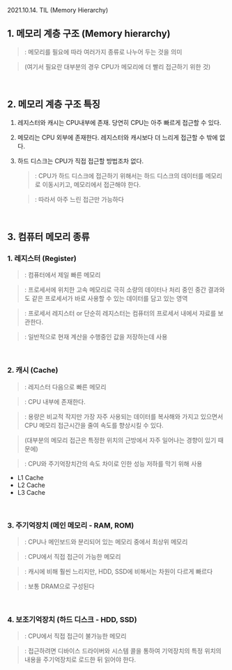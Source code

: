 2021.10.14. TIL (Memory Hierarchy)

## 1. 메모리 계층 구조 (Memory hierarchy)

> : 메모리를 필요에 따라 여러가지 종류로 나누어 두는 것을 의미

> (여기서 필요란 대부분의 경우 CPU가 메모리에 더 빨리 접근하기 위한 것)

<br>

## 2. 메모리 계층 구조 특징

1. 레지스터와 캐시는 CPU내부에 존재. 당연히 CPU는 아주 빠르게 접근할 수 있다.

2. 메모리는 CPU 외부에 존재한다. 레지스터와 캐시보다 더 느리게 접근할 수 밖에 없다.

3. 하드 디스크는 CPU가 직접 접근할 방법조차 없다.

    >: CPU가 하드 디스크에 접근하기 위해서는 하드 디스크의 데이터를 메모리로 이동시키고, 메모리에서 접근해야 한다.

    >: 따라서 아주 느린 접근만 가능하다


<br>

## 3. 컴퓨터 메모리 종류

### 1. 레지스터 (Register)

>: 컴퓨터에서 제일 빠른 메모리

>: 프로세서에 위치한 고속 메모리로 극히 소량의 데이터나 처리 중인 중간 결과와도 같은 프로세서가 바로 사용할 수 있는 데이터를 담고 있는 영역

>: 프로세서 레지스터 or 단순히 레지스터는 컴퓨터의 프로세서 내에서 자료를 보관한다.

>: 일반적으로 현재 계산을 수행중인 값을 저장하는데 사용

<br>

### 2. 캐시 (Cache)

>: 레지스터 다음으로 빠른 메모리

>: CPU 내부에 존재한다.

>: 용량은 비교적 작지만 가장 자주 사용되는 데이터를 복사해와 가지고 있으면서 CPU 메모리 접근시간을 줄여 속도를 향상시킬 수 있다.

>(대부분의 메모리 접근은 특정한 위치의 근방에서 자주 일어나는 경향이 있기 때문에)

>: CPU와 주기억장치간의 속도 차이로 인한 성능 저하를 막기 위해 사용

* L1 Cache
* L2 Cache
* L3 Cache

<br>

### 3. 주기억장치 (메인 메모리 - RAM, ROM)

>: CPU나 메인보드와 분리되어 있는 메모리 중에서 최상위 메모리

>: CPU에서 직접 접근이 가능한 메모리

>: 캐시에 비해 훨씬 느리지만, HDD, SSD에 비해서는 차원이 다르게 빠르다

>: 보통 DRAM으로 구성된다

<br>

### 4. 보조기억장치 (하드 디스크 - HDD, SSD)

>: CPU에서 직접 접근이 불가능한 메모리

>: 접근하려면 디바이스 드라이버와 시스템 콜을 통하여 기억장치의 특정 위치의 내용을 주기억장치로 로드한 뒤 읽어야 한다.
